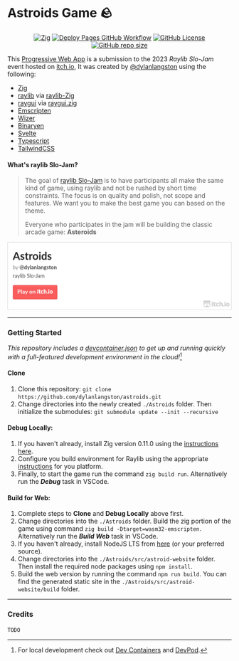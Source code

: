 [//]: https://github.com/adam-p/markdown-here/wiki/Markdown-Cheatsheet

# Astroids Game 🪨

<p align="center">
  <a href="https://ziglang.org/download"><img alt="Zig" src="https://img.shields.io/badge/Zig-0.11.0-fd9930.svg"></a>
  <a href="https://github.com/dylanlangston/astroids/actions/workflows/DeployPages.yml"><img alt="Deploy Pages GitHub Workflow" src="https://img.shields.io/github/actions/workflow/status/dylanlangston/astroids/DeployPages.yml?label=Deploy%20Pages"></a>
  <a href="https://github.com/dylanlangston/astroids/blob/main/LICENSE"><img alt="GitHub License" src="https://img.shields.io/github/license/dylanlangston/astroids"></a>
  <a href="https://api.github.com/repos/dylanlangston/astroids"><img alt="GitHub repo size" src="https://img.shields.io/github/repo-size/dylanlangston/astroids"></a>
</p>


This [Progressive Web App](https://developer.mozilla.org/en-US/docs/Web/Progressive_web_apps) is a submission to the 2023 *Raylib Slo-Jam* event hosted on [itch.io](https://itch.io/), It was created by [@dylanlangston](https://github.com/dylanlangston) using the following:
- [Zig](https://ziglang.org/)
- [raylib](https://www.raylib.com/) via [raylib-Zig](https://github.com/Not-Nik/raylib-zig/tree/devel)
- [raygui](https://github.com/raysan5/raygui) via [raygui.zig](https://github.com/ryupold/raygui.zig)
- [Emscripten](https://emscripten.org/)
- [Wizer](https://github.com/bytecodealliance/wizer)
- [Binaryen](https://github.com/WebAssembly/binaryen)
- [Svelte](https://svelte.dev/)
- [Typescript](https://www.typescriptlang.org/)
- [TailwindCSS](https://tailwindcss.com/)

#### What's raylib Slo-Jam?

> The goal of [raylib Slo-Jam](https://itch.io/jam/raylib-slo-jam) is to have participants all make the same kind of game, using raylib and not be rushed by short time constraints. The focus is on quality and polish, not scope and features. We want you to make the best game you can based on the theme. 
>
> Everyone who participates in the jam will be building the classic arcade game: **Asteroids**

<a href="https://dylanlangston.itch.io/astroids">![Play on Itch.io](itch.io-banner.png)</a>

------

### Getting Started
*This repository includes a [devcontainer.json](.devcontainer/devcontainer.json) to get up and running quickly with a full-featured development environment in the cloud!*[^local-development]

#### Clone
1. Clone this repository: `git clone https://github.com/dylanlangston/astroids.git`
2. Change directories into the newly created `./Astroids` folder. Then initialize the submodules: `git submodule update --init --recursive`

#### Debug Locally:
1. If you haven't already, install Zig version 0.11.0 using the [instructions here](https://ziglang.org/learn/getting-started/#installing-zig).
2. Configure you build environment for Raylib using the appropriate [instructions](https://github.com/raysan5/raylib/wiki#development-platforms) for you platform.
3. Finally, to start the game run the command `zig build run`. Alternatively run the **_Debug_** task in VSCode.

#### Build for Web:
1. Complete steps to __Clone__ and __Debug Locally__ above first.
2. Change directories into the `./Astroids` folder. Build the zig portion of the game using command `zig build -Dtarget=wasm32-emscripten`. Alternatively run the **_Build Web_** task in VSCode.
3. If you haven't already, install NodeJS LTS from [here](https://nodejs.org/en/download) (or your preferred source).
4. Change directories into the `./Astroids/src/astroid-website` folder. Then install the required node packages using `npm install`.
5. Build the web version by running the command `npm run build`. You can find the generated static site in the `./Astroids/src/astroid-website/build` folder.

------

### Credits
```TODO```

[^local-development]: For local development check out [Dev Containers](https://marketplace.visualstudio.com/items?itemName=ms-vscode-remote.remote-containers) and [DevPod](https://devpod.sh/).
